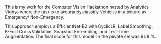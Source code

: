 This is my work for the Computer Vision Hackathon hosted by Analytics Vidhya where the task is to accurately classifiy Vehicles in a picture as Emergency/ Non-Emergency.

This approach employs a EfficientNet-B2 with CyclicLR, Label Smoothing, K-Fold Cross Validation, Snapshot Ensembling ,and Test-Time Augmentation. The final score for this model on the private set was 96.8 %. 
